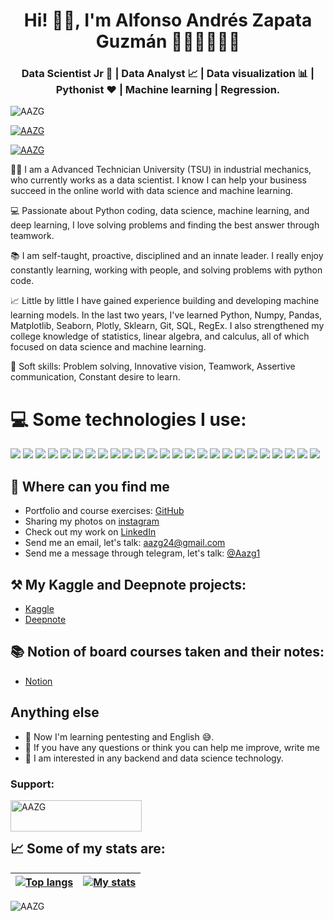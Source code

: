 <h1 align="center">Hi! 👋🏻, I'm Alfonso Andrés Zapata Guzmán 👨🏻‍🔬🧑🏻‍💻</h1>
<h3 align="center">Data Scientist Jr 🧮 | Data Analyst 📈 | Data visualization 📊 | Pythonist ❤️ | Machine learning | Regression.</h3>


<p align="left"> <img src="https://komarev.com/ghpvc/?username=AAZG&label=Profile%20views&color=0e75b6&style=flat" alt="AAZG" /> </p>

<p align="left"> <a href="https://github.com/ryo-ma/github-profile-trophy"><img src="https://github-profile-trophy.vercel.app/?username=AAZG&theme=radical" alt="AAZG" /></a> </p>

<p align="left"> <a href="https://twitter.com/AlfonsoZapata21" target="blank"><img src="https://img.shields.io/twitter/follow/AAZG?logo=twitter&style=for-the-badge" alt="AAZG" /></a> </p>


👨‍🎓 I am a Advanced Technician University (TSU) in industrial mechanics, who currently works as a data scientist. I know I can help your business succeed in the online world with data science and machine learning.

💻 Passionate about Python coding, data science, machine learning, and deep learning, I love solving problems and finding the best answer through teamwork.

📚 I am self-taught, proactive, disciplined and an innate leader. I really enjoy constantly learning, working with people, and solving problems with python code.

📈 Little by little I have gained experience building and developing machine learning models. In the last two years, I've learned Python, Numpy, Pandas, Matplotlib, Seaborn, Plotly, Sklearn, Git, SQL, RegEx. I also strengthened my college knowledge of statistics, linear algebra, and calculus, all of which focused on data science and machine learning.

🧠 Soft skills: Problem solving, Innovative vision, Teamwork, Assertive communication, Constant desire to learn.


# 💻 Some technologies I use:

![](https://img.shields.io/badge/MySQL-005C84?style=for-the-badge&logo=mysql&logoColor=white)
![](https://img.shields.io/badge/PostgreSQL-316192?style=for-the-badge&logo=postgresql&logoColor=white)
![](https://img.shields.io/badge/GitHub%20Pages-222222?style=for-the-badge&logo=GitHub%20Pages&logoColor=white)
![](https://img.shields.io/badge/Flask-000000?style=for-the-badge&logo=flask&logoColor=white)
![](https://img.shields.io/badge/Visual_Studio_Code-0078D4?style=for-the-badge&logo=visual%20studio%20code&logoColor=white)
![](https://img.shields.io/badge/HTML5-E34F26?style=for-the-badge&logo=html5&logoColor=white)
![](https://img.shields.io/badge/conda-342B029.svg?&style=for-the-badge&logo=anaconda&logoColor=white)
![](https://img.shields.io/badge/Django-092E20?style=for-the-badge&logo=django&logoColor=green)
![](https://img.shields.io/badge/Markdown-000000?style=for-the-badge&logo=markdown&logoColor=white)
![](https://img.shields.io/badge/VIM-%2311AB00.svg?&style=for-the-badge&logo=vim&logoColor=white)
![](https://img.shields.io/badge/PyCharm-000000.svg?&style=for-the-badge&logo=PyCharm&logoColor=white)
![](https://img.shields.io/badge/VSCode-0078D4?style=for-the-badge&logo=visual%20studio%20code&logoColor=white)
![](https://img.shields.io/badge/Numpy-777BB4?style=for-the-badge&logo=numpy&logoColor=white)
![](https://img.shields.io/badge/Pandas-2C2D72?style=for-the-badge&logo=pandas&logoColor=white)
![](https://img.shields.io/badge/Plotly-239120?style=for-the-badge&logo=plotly&logoColor=white)
![](https://img.shields.io/badge/Python-FFD43B?style=for-the-badge&logo=python&logoColor=blue)
![](https://img.shields.io/badge/SciPy-654FF0?style=for-the-badge&logo=SciPy&logoColor=white)
![](https://img.shields.io/badge/scikit_learn-F7931E?style=for-the-badge&logo=scikit-learn&logoColor=white)
![](https://img.shields.io/badge/TensorFlow-FF6F00?style=for-the-badge&logo=TensorFlow&logoColor=white)
![](https://img.shields.io/badge/Notion-000000?style=for-the-badge&logo=notion&logoColor=white=)
![](https://img.shields.io/badge/Trello-0052CC?style=for-the-badge&logo=trello&logoColor=white)
![](https://img.shields.io/badge/Debian-A81D33?style=for-the-badge&logo=debian&logoColor=white)
![](https://img.shields.io/badge/Arduino-00979D?style=for-the-badge&logo=Arduino&logoColor=white)
![](https://img.shields.io/badge/GIT-E44C30?style=for-the-badge&logo=git&logoColor=white)
![](https://img.shields.io/badge/GNU%20Bash-4EAA25?style=for-the-badge&logo=GNU%20Bash&logoColor=white)


## 🔎 Where can you find me

- Portfolio and course exercises: [GitHub](https://github.com/AAZG?tab=repositories)
- Sharing my photos on [instagram](https://www.instagram.com/alfonsoandreszapataguzman/)
- Check out my work on [LinkedIn](https://www.linkedin.com/in/aazg)
- Send me an email, let's talk: [aazg24@gmail.com](mailto:aazg24@gmail.com)
- Send me a message through telegram, let's talk: [@Aazg1](https://t.me/Aazg1)


## ⚒️ My Kaggle and Deepnote projects:

- [Kaggle ](https://www.kaggle.com/alfonsozapata)
- [Deepnote](https://deepnote.com/@aazg)

## 📚 Notion of board courses taken and their notes:
- [Notion](https://www.notion.so/19120aeff7474ab8a5bf8c13a9375004?v=bbb665f61ed8419bbc322790d4416377)


## Anything else

- 🌱 Now I'm learning pentesting and English 😅.
- 💬 If you have any questions or think you can help me improve, write me
- 👀 I am interested in any backend and data science technology.


<h3 align="left">Support:</h3>
<p><a href="https://www.buymeacoffee.com/aazg"> <img align="left" src="https://cdn.buymeacoffee.com/buttons/v2/default-yellow.png" height="50" width="210" alt="AAZG" /></a></p><br><br>



## 📈 Some of my stats are:

| <a href="https://github.com/anuraghazra/github-readme-stats" title="Most Used Language"><img align="center" src="https://github-readme-stats.vercel.app/api/top-langs?username=AAZG&show_icons=true&theme=radical&locale=en&layout=compact" alt="Top langs" /> </a> | <a href="https://github.com/anuraghazra/github-readme-stats"><img src="https://github-readme-stats.vercel.app/api?username=AAZG&show_icons=true&theme=radical&locale=en" alt="My stats" /></a> |
| ------------- | ------------- |

<p><img align="center" src="https://github-readme-streak-stats.herokuapp.com/?user=AAZG&theme=radical" alt="AAZG" /></p>








<!---
AAZG/AAZG-DEV is a ✨ special ✨ repository because its `README.md` (this file) appears on your GitHub profile.
You can click the Preview link to take a look at your changes.
--->
